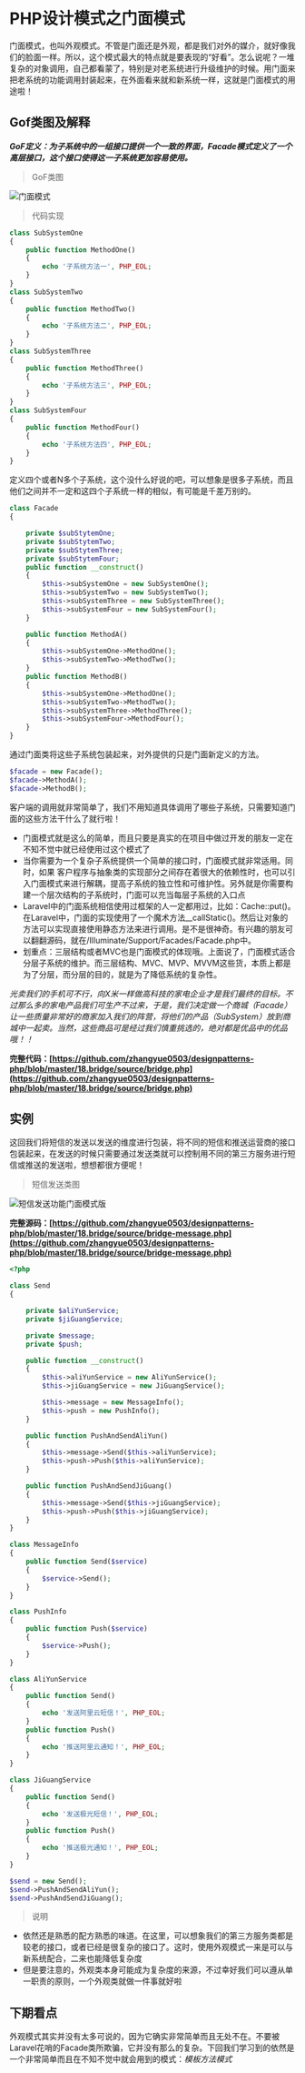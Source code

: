 # PHP设计模式之门面模式

门面模式，也叫外观模式。不管是门面还是外观，都是我们对外的媒介，就好像我们的脸面一样。所以，这个模式最大的特点就是要表现的“好看”。怎么说呢？一堆复杂的对象调用，自己都看蒙了，特别是对老系统进行升级维护的时候。用门面来把老系统的功能调用封装起来，在外面看来就和新系统一样，这就是门面模式的用途啦！

## Gof类图及解释

***GoF定义：为子系统中的一组接口提供一个一致的界面，Facade模式定义了一个高层接口，这个接口使得这一子系统更加容易使用。***

> GoF类图

![门面模式](https://raw.githubusercontent.com/zhangyue0503/designpatterns-php/master/18.bridge/img/bridge.jpg)


> 代码实现

```php
class SubSystemOne
{
    public function MethodOne()
    {
        echo '子系统方法一', PHP_EOL;
    }
}
class SubSystemTwo
{
    public function MethodTwo()
    {
        echo '子系统方法二', PHP_EOL;
    }
}
class SubSystemThree
{
    public function MethodThree()
    {
        echo '子系统方法三', PHP_EOL;
    }
}
class SubSystemFour
{
    public function MethodFour()
    {
        echo '子系统方法四', PHP_EOL;
    }
}
```

定义四个或者N多个子系统，这个没什么好说的吧，可以想象是很多子系统，而且他们之间并不一定和这四个子系统一样的相似，有可能是千差万别的。

```php
class Facade
{

    private $subStytemOne;
    private $subStytemTwo;
    private $subStytemThree;
    private $subStytemFour;
    public function __construct()
    {
        $this->subSystemOne = new SubSystemOne();
        $this->subSystemTwo = new SubSystemTwo();
        $this->subSystemThree = new SubSystemThree();
        $this->subSystemFour = new SubSystemFour();
    }

    public function MethodA()
    {
        $this->subSystemOne->MethodOne();
        $this->subSystemTwo->MethodTwo();
    }
    public function MethodB()
    {
        $this->subSystemOne->MethodOne();
        $this->subSystemTwo->MethodTwo();
        $this->subSystemThree->MethodThree();
        $this->subSystemFour->MethodFour();
    }
}
```

通过门面类将这些子系统包装起来，对外提供的只是门面新定义的方法。

```php 
$facade = new Facade();
$facade->MethodA();
$facade->MethodB();
```

客户端的调用就非常简单了，我们不用知道具体调用了哪些子系统，只需要知道门面的这些方法干什么了就行啦！

- 门面模式就是这么的简单，而且只要是真实的在项目中做过开发的朋友一定在不知不觉中就已经使用过这个模式了
- 当你需要为一个复杂子系统提供一个简单的接口时，门面模式就非常适用。同时，如果 客户程序与抽象类的实现部分之间存在着很大的依赖性时，也可以引入门面模式来进行解耦，提高子系统的独立性和可维护性。另外就是你需要构建一个层次结构的子系统时，门面可以充当每层子系统的入口点
- Laravel中的门面系统相信使用过框架的人一定都用过，比如：Cache::put()。在Laravel中，门面的实现使用了一个魔术方法__callStatic()。然后让对象的方法可以实现直接使用静态方法来进行调用。是不是很神奇。有兴趣的朋友可以翻翻源码，就在/Illuminate/Support/Facades/Facade.php中。
- 划重点：三层结构或者MVC也是门面模式的体现哦。上面说了，门面模式适合分层子系统的维护。而三层结构、MVC、MVP、MVVM这些货，本质上都是为了分层，而分层的目的，就是为了降低系统的复杂性。

*光卖我们的手机可不行，向X米一样做高科技的家电企业才是我们最终的目标。不过那么多的家电产品我们可生产不过来，于是，我们决定做一个商城（Facade）让一些质量非常好的商家加入我们的阵营，将他们的产品（SubSystem）放到商城中一起卖。当然，这些商品可是经过我们慎重挑选的，绝对都是优品中的优品哦！！*

**完整代码：[https://github.com/zhangyue0503/designpatterns-php/blob/master/18.bridge/source/bridge.php](https://github.com/zhangyue0503/designpatterns-php/blob/master/18.bridge/source/bridge.php)**

## 实例

这回我们将短信的发送以发送的维度进行包装，将不同的短信和推送运营商的接口包装起来，在发送的时候只需要通过发送类就可以控制用不同的第三方服务进行短信或推送的发送啦，想想都很方便呢！

> 短信发送类图

![短信发送功能门面模式版](https://raw.githubusercontent.com/zhangyue0503/designpatterns-php/master/18.bridge/img/bridge-message.jpg)


**完整源码：[https://github.com/zhangyue0503/designpatterns-php/blob/master/18.bridge/source/bridge-message.php](https://github.com/zhangyue0503/designpatterns-php/blob/master/18.bridge/source/bridge-message.php)**

```php
<?php

class Send
{

    private $aliYunService;
    private $jiGuangService;

    private $message;
    private $push;

    public function __construct()
    {
        $this->aliYunService = new AliYunService();
        $this->jiGuangService = new JiGuangService();

        $this->message = new MessageInfo();
        $this->push = new PushInfo();
    }

    public function PushAndSendAliYun()
    {
        $this->message->Send($this->aliYunService);
        $this->push->Push($this->aliYunService);
    }

    public function PushAndSendJiGuang()
    {
        $this->message->Send($this->jiGuangService);
        $this->push->Push($this->jiGuangService);
    }
}

class MessageInfo
{
    public function Send($service)
    {
        $service->Send();
    }
}

class PushInfo
{
    public function Push($service)
    {
        $service->Push();
    }
}

class AliYunService
{
    public function Send()
    {
        echo '发送阿里云短信！', PHP_EOL;
    }
    public function Push()
    {
        echo '推送阿里云通知！', PHP_EOL;
    }
}

class JiGuangService
{
    public function Send()
    {
        echo '发送极光短信！', PHP_EOL;
    }
    public function Push()
    {
        echo '推送极光通知！', PHP_EOL;
    }
}

$send = new Send();
$send->PushAndSendAliYun();
$send->PushAndSendJiGuang();


```

> 说明

- 依然还是熟悉的配方熟悉的味道。在这里，可以想象我们的第三方服务类都是较老的接口，或者已经是很复杂的接口了。这时，使用外观模式一来是可以与新系统配合，二来也能降低复杂度
- 但是要注意的，外观类本身可能成为复杂度的来源，不过幸好我们可以遵从单一职责的原则，一个外观类就做一件事就好啦

## 下期看点

外观模式其实并没有太多可说的，因为它确实非常简单而且无处不在。不要被Laravel花哨的Facade类所欺骗，它并没有那么的复杂。下回我们学习到的依然是一个非常简单而且在不知不觉中就会用到的模式：*模板方法模式*